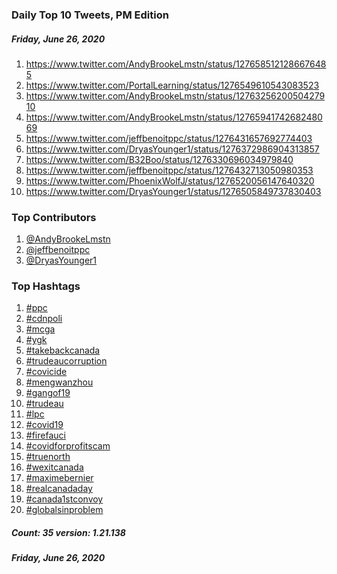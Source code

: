 ### Daily Top 10 Tweets, PM Edition
##### Friday, June 26, 2020
 1) https://www.twitter.com/AndyBrookeLmstn/status/1276585121286676485
 2) https://www.twitter.com/PortalLearning/status/1276549610543083523
 3) https://www.twitter.com/AndyBrookeLmstn/status/1276325620050427910
 4) https://www.twitter.com/AndyBrookeLmstn/status/1276594174268248069
 5) https://www.twitter.com/jeffbenoitppc/status/1276431657692774403
 6) https://www.twitter.com/DryasYounger1/status/1276372986904313857
 7) https://www.twitter.com/B32Boo/status/1276330696034979840
 8) https://www.twitter.com/jeffbenoitppc/status/1276432713050980353
 9) https://www.twitter.com/PhoenixWolfJ/status/1276520056147640320
10) https://www.twitter.com/DryasYounger1/status/1276505849737830403

### Top Contributors
  1) [@AndyBrookeLmstn](https://www.twitter.com/AndyBrookeLmstn)
  2) [@jeffbenoitppc](https://www.twitter.com/jeffbenoitppc)
  3) [@DryasYounger1](https://www.twitter.com/DryasYounger1)


### Top Hashtags

  1) [#ppc](https://www.twitter.com/hashtag/ppc)
  2) [#cdnpoli](https://www.twitter.com/hashtag/cdnpoli)
  3) [#mcga](https://www.twitter.com/hashtag/mcga)
  4) [#ygk](https://www.twitter.com/hashtag/ygk)
  5) [#takebackcanada](https://www.twitter.com/hashtag/takebackcanada)
  6) [#trudeaucorruption](https://www.twitter.com/hashtag/trudeaucorruption)
  7) [#covicide](https://www.twitter.com/hashtag/covicide)
  8) [#mengwanzhou](https://www.twitter.com/hashtag/mengwanzhou)
  9) [#gangof19](https://www.twitter.com/hashtag/gangof19)
 10) [#trudeau](https://www.twitter.com/hashtag/trudeau)
 11) [#lpc](https://www.twitter.com/hashtag/lpc)
 12) [#covid19](https://www.twitter.com/hashtag/covid19)
 13) [#firefauci](https://www.twitter.com/hashtag/firefauci)
 14) [#covidforprofitscam](https://www.twitter.com/hashtag/covidforprofitscam)
 15) [#truenorth](https://www.twitter.com/hashtag/truenorth)
 16) [#wexitcanada](https://www.twitter.com/hashtag/wexitcanada)
 17) [#maximebernier](https://www.twitter.com/hashtag/maximebernier)
 18) [#realcanadaday](https://www.twitter.com/hashtag/realcanadaday)
 19) [#canada1stconvoy](https://www.twitter.com/hashtag/canada1stconvoy)
 20) [#globalsinproblem](https://www.twitter.com/hashtag/globalsinproblem)

##### Count: 35	version: 1.21.138
##### Friday, June 26, 2020

